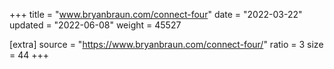 +++
title = "www.bryanbraun.com/connect-four"
date = "2022-03-22"
updated = "2022-06-08"
weight = 45527

[extra]
source = "https://www.bryanbraun.com/connect-four/"
ratio = 3
size = 44
+++
